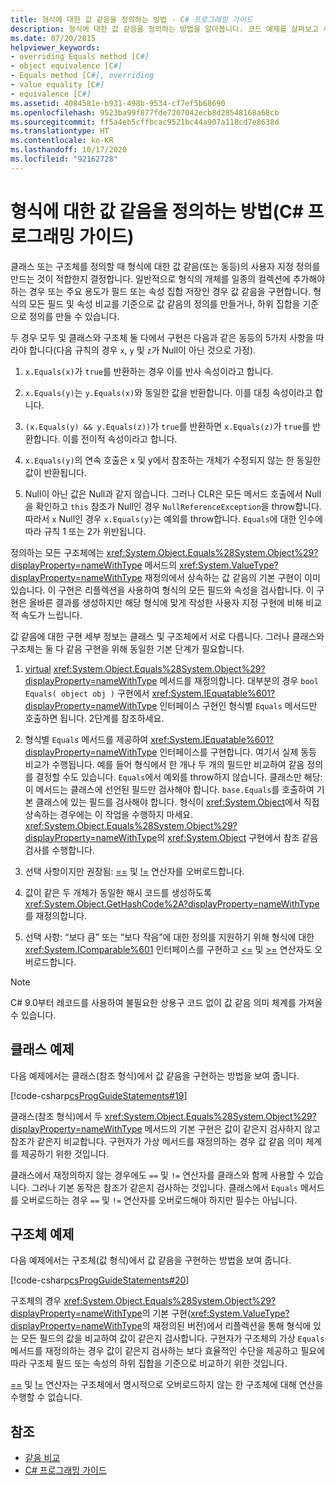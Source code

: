 ```yaml
---
title: 형식에 대한 값 같음을 정의하는 방법 - C# 프로그래밍 가이드
description: 형식에 대한 값 같음을 정의하는 방법을 알아봅니다. 코드 예제를 살펴보고 사용 가능한 추가 리소스를 확인합니다.
ms.date: 07/20/2015
helpviewer_keywords:
- overriding Equals method [C#]
- object equivalence [C#]
- Equals method [C#], overriding
- value equality [C#]
- equivalence [C#]
ms.assetid: 4084581e-b931-498b-9534-cf7ef5b68690
ms.openlocfilehash: 9523ba99f877fde7207042ecb8d28548168a68cb
ms.sourcegitcommit: ff5a4eb5cffbcac9521bc44a907a118cd7e8638d
ms.translationtype: HT
ms.contentlocale: ko-KR
ms.lasthandoff: 10/17/2020
ms.locfileid: "92162728"
---
```

# <a name="how-to-define-value-equality-for-a-type-c-programming-guide"></a>형식에 대한 값 같음을 정의하는 방법(C# 프로그래밍 가이드)

클래스 또는 구조체를 정의할 때 형식에 대한 값 같음(또는 동등)의 사용자 지정 정의를 만드는 것이 적합한지 결정합니다. 일반적으로 형식의 개체를 일종의 컬렉션에 추가해야 하는 경우 또는 주요 용도가 필드 또는 속성 집합 저장인 경우 값 같음을 구현합니다. 형식의 모든 필드 및 속성 비교를 기준으로 값 같음의 정의를 만들거나, 하위 집합을 기준으로 정의를 만들 수 있습니다.

두 경우 모두 및 클래스와 구조체 둘 다에서 구현은 다음과 같은 동등의 5가지 사항을 따라야 합니다(다음 규칙의 경우 `x`, `y` 및 `z`가 Null이 아닌 것으로 가정).  
  
1. `x.Equals(x)`가 `true`를 반환하는 경우 이를 반사 속성이라고 합니다.  
  
2. `x.Equals(y)`는 `y.Equals(x)`와 동일한 값을 반환합니다. 이를 대칭 속성이라고 합니다.  
  
3. `(x.Equals(y) && y.Equals(z))`가 `true`를 반환하면 `x.Equals(z)`가 `true`를 반환합니다. 이를 전이적 속성이라고 합니다.  
  
4. `x.Equals(y)`의 연속 호출은 x 및 y에서 참조하는 개체가 수정되지 않는 한 동일한 값이 반환됩니다.  
  
5. Null이 아닌 값은 Null과 같지 않습니다. 그러나 CLR은 모든 메서드 호출에서 Null을 확인하고 `this` 참조가 Null인 경우 `NullReferenceException`을 throw합니다. 따라서 `x` Null인 경우 `x.Equals(y)`는 예외를 throw합니다. `Equals`에 대한 인수에 따라 규칙 1 또는 2가 위반됩니다.

정의하는 모든 구조체에는 <xref:System.Object.Equals%28System.Object%29?displayProperty=nameWithType> 메서드의 <xref:System.ValueType?displayProperty=nameWithType> 재정의에서 상속하는 값 같음의 기본 구현이 이미 있습니다. 이 구현은 리플렉션을 사용하여 형식의 모든 필드와 속성을 검사합니다. 이 구현은 올바른 결과를 생성하지만 해당 형식에 맞게 작성한 사용자 지정 구현에 비해 비교적 속도가 느립니다.  
  
값 같음에 대한 구현 세부 정보는 클래스 및 구조체에서 서로 다릅니다. 그러나 클래스와 구조체는 둘 다 같음 구현을 위해 동일한 기본 단계가 필요합니다.  
  
1. [virtual](../../language-reference/keywords/virtual.md) <xref:System.Object.Equals%28System.Object%29?displayProperty=nameWithType> 메서드를 재정의합니다. 대부분의 경우 `bool Equals( object obj )` 구현에서 <xref:System.IEquatable%601?displayProperty=nameWithType> 인터페이스 구현인 형식별 `Equals` 메서드만 호출하면 됩니다. 2단계를 참조하세요.  
  
2. 형식별 `Equals` 메서드를 제공하여 <xref:System.IEquatable%601?displayProperty=nameWithType> 인터페이스를 구현합니다. 여기서 실제 동등 비교가 수행됩니다. 예를 들어 형식에서 한 개나 두 개의 필드만 비교하여 같음 정의를 결정할 수도 있습니다. `Equals`에서 예외를 throw하지 않습니다. 클래스만 해당: 이 메서드는 클래스에 선언된 필드만 검사해야 합니다. `base.Equals`를 호출하여 기본 클래스에 있는 필드를 검사해야 합니다. 형식이 <xref:System.Object>에서 직접 상속하는 경우에는 이 작업을 수행하지 마세요. <xref:System.Object.Equals%28System.Object%29?displayProperty=nameWithType>의 <xref:System.Object> 구현에서 참조 같음 검사를 수행합니다.  
  
3. 선택 사항이지만 권장됨: [==](../../language-reference/operators/equality-operators.md#equality-operator-) 및 [!=](../../language-reference/operators/equality-operators.md#inequality-operator-) 연산자를 오버로드합니다.  
  
4. 값이 같은 두 개체가 동일한 해시 코드를 생성하도록 <xref:System.Object.GetHashCode%2A?displayProperty=nameWithType>를 재정의합니다.  
  
5. 선택 사항: “보다 큼” 또는 “보다 작음”에 대한 정의를 지원하기 위해 형식에 대한 <xref:System.IComparable%601> 인터페이스를 구현하고 [<=](../../language-reference/operators/comparison-operators.md#less-than-or-equal-operator-) 및 [>=](../../language-reference/operators/comparison-operators.md#greater-than-or-equal-operator-) 연산자도 오버로드합니다.  

> [!NOTE]
> C# 9.0부터 레코드를 사용하여 불필요한 상용구 코드 없이 값 같음 의미 체계를 가져올 수 있습니다.

## <a name="class-example"></a>클래스 예제

다음 예제에서는 클래스(참조 형식)에서 값 같음을 구현하는 방법을 보여 줍니다.

[!code-csharp[csProgGuideStatements#19](~/samples/snippets/csharp/VS_Snippets_VBCSharp/csProgGuideStatements/CS/Statements.cs#19)]

클래스(참조 형식)에서 두 <xref:System.Object.Equals%28System.Object%29?displayProperty=nameWithType> 메서드의 기본 구현은 값이 같은지 검사하지 않고 참조가 같은지 비교합니다. 구현자가 가상 메서드를 재정의하는 경우 값 같음 의미 체계를 제공하기 위한 것입니다.

클래스에서 재정의하지 않는 경우에도 `==` 및 `!=` 연산자를 클래스와 함께 사용할 수 있습니다. 그러나 기본 동작은 참조가 같은지 검사하는 것입니다. 클래스에서 `Equals` 메서드를 오버로드하는 경우 `==` 및 `!=` 연산자를 오버로드해야 하지만 필수는 아닙니다.

## <a name="struct-example"></a>구조체 예제

다음 예제에서는 구조체(값 형식)에서 값 같음을 구현하는 방법을 보여 줍니다.

[!code-csharp[csProgGuideStatements#20](~/samples/snippets/csharp/VS_Snippets_VBCSharp/csProgGuideStatements/CS/Statements.cs#20)]
  
구조체의 경우 <xref:System.Object.Equals%28System.Object%29?displayProperty=nameWithType>의 기본 구현(<xref:System.ValueType?displayProperty=nameWithType>의 재정의된 버전)에서 리플렉션을 통해 형식에 있는 모든 필드의 값을 비교하여 값이 같은지 검사합니다. 구현자가 구조체의 가상 `Equals` 메서드를 재정의하는 경우 값이 같은지 검사하는 보다 효율적인 수단을 제공하고 필요에 따라 구조체 필드 또는 속성의 하위 집합을 기준으로 비교하기 위한 것입니다.
  
[==](../../language-reference/operators/equality-operators.md#equality-operator-) 및 [!=](../../language-reference/operators/equality-operators.md#inequality-operator-) 연산자는 구조체에서 명시적으로 오버로드하지 않는 한 구조체에 대해 연산을 수행할 수 없습니다.

## <a name="see-also"></a>참조

- [같음 비교](equality-comparisons.md)
- [C# 프로그래밍 가이드](../index.md)

